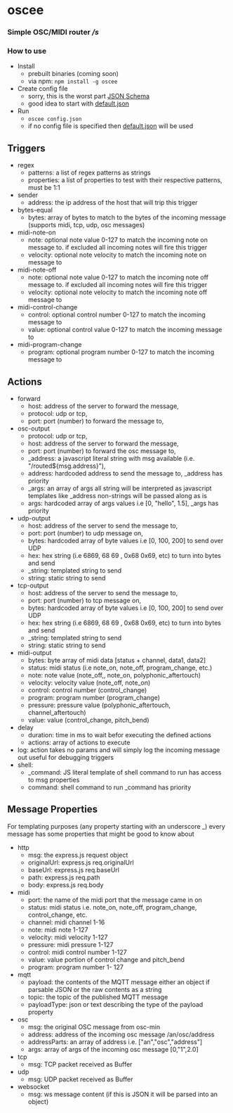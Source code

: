 # oscee

### Simple OSC/MIDI router _/s_

### How to use
- Install
    - prebuilt binaries (coming soon)
    - via npm: `npm install -g oscee`
- Create config file
    - sorry, this is the worst part [JSON Schema](https://oscee.jwetzell.com/docs/schema/config)
    - good idea to start with [default.json](src/config/default.json)
- Run
    - `oscee config.json`
    - if no config file is specified then [default.json](src/config/default.json) will be used 

## Triggers
- regex
    - patterns: a list of regex patterns as strings
    - properties: a list of properties to test with their respective patterns, must be 1:1 
- sender
    - address: the ip address of the host that will trip this trigger
- bytes-equal
    - bytes: array of bytes to match to the bytes of the incoming message (supports midi, tcp, udp, osc messages)
- midi-note-on
    - note: optional note value 0-127 to match the incoming note on message to. if excluded all incoming notes will fire this trigger
    - velocity: optional note velocity to match the incoming note on message to
- midi-note-off
    - note: optional note value 0-127 to match the incoming note off message to. if excluded all incoming notes will fire this trigger
    - velocity: optional note velocity to match the incoming note off message to
- midi-control-change
    - control: optional control number 0-127 to match the incoming message to
    - value: optional control value 0-127 to match the incoming message to
- midi-program-change
    - program: optional program number 0-127 to match the incoming message to

## Actions
- forward
    - host: address of the server to forward the message,
    - protocol: udp or tcp,
    - port: port (number) to forward the message to,
- osc-output
    - protocol: udp or tcp,
    - host: address of the server to forward the message,
    - port: port (number) to forward the osc message to,
    - _address: a javascript literal string with msg available (i.e. "/routed${msg.address}"),
    - address: hardcoded address to send the message to, _address has priority
    - _args: an array of args all string will be interpreted as javascript templates like _address non-strings will be passed along as is
    - args: hardcoded array of args values i.e [0, "hello", 1.5], _args has priority
- udp-output
    - host: address of the server to send the message to,
    - port: port (number) to udp message on,
    - bytes: hardcoded array of byte values i.e [0, 100, 200] to send over UDP
    - hex: hex string (i.e 6869, 68 69 , 0x68 0x69, etc) to turn into bytes and send
    - _string: templated string to send
    - string: static string to send
- tcp-output
    - host: address of the server to send the message to,
    - port: port (number) to tcp message on,
    - bytes: hardcoded array of byte values i.e [0, 100, 200] to send over UDP
    - hex: hex string (i.e 6869, 68 69 , 0x68 0x69, etc) to turn into bytes and send
    - _string: templated string to send
    - string: static string to send
- midi-output
    - bytes: byte array of midi data [status + channel, data1, data2]
    - status: midi status (i.e note_on, note_off, program_change, etc.)
    - note: note value (note_off,, note_on, polyphonic_aftertouch)
    - velocity: velocity value (note_off, note_on)
    - control: control number (control_change)
    - program: program number (program_change)
    - pressure: pressure value (polyphonic_aftertouch, channel_aftertouch)
    - value: value (control_change, pitch_bend)
- delay
    - duration: time in ms to wait befor executing the defined actions
    - actions: array of actions to execute
- log: action takes no params and will simply log the incoming message out useful for debugging triggers
- shell:
    - _command: JS literal template of shell command to run has access to msg properties
    - command: shell command to run _command has priority

## Message Properties

For templating purposes (any property starting with an underscore _) every message has some properties that might be good to know about

- http
    - msg: the express.js request object
    - originalUrl: express.js req.originalUrl
    - baseUrl: express.js req.baseUrl
    - path: express.js req.path
    - body: express.js req.body
- midi
    - port: the name of the midi port that the message came in on
    - status: midi status i.e. note_on, note_off, program_change, control_change, etc.
    - channel: midi channel 1-16
    - note: midi note 1-127
    - velocity: midi velocity 1-127
    - pressure: midi pressure 1-127
    - control: midi control number 1-127
    - value: value portion of control change and pitch_bend 
    - program: program number 1- 127
- mqtt
    - payload: the contents of the MQTT message either an object if parsable JSON or the raw contents as a string
    - topic: the topic of the published MQTT message
    - payloadType: json or text describing the type of the payload property
- osc
    - msg: the original OSC message from osc-min
    - address: address of the incoming osc message /an/osc/address
    - addressParts: an array of address i.e. ["an","osc","address"] 
    - args: array of args of the incoming osc message [0,"1",2.0]
- tcp
    - msg: TCP packet received as Buffer
- udp
    - msg: UDP packet received as Buffer
- websocket
    - msg: ws message content (if this is JSON it will be parsed into an object)